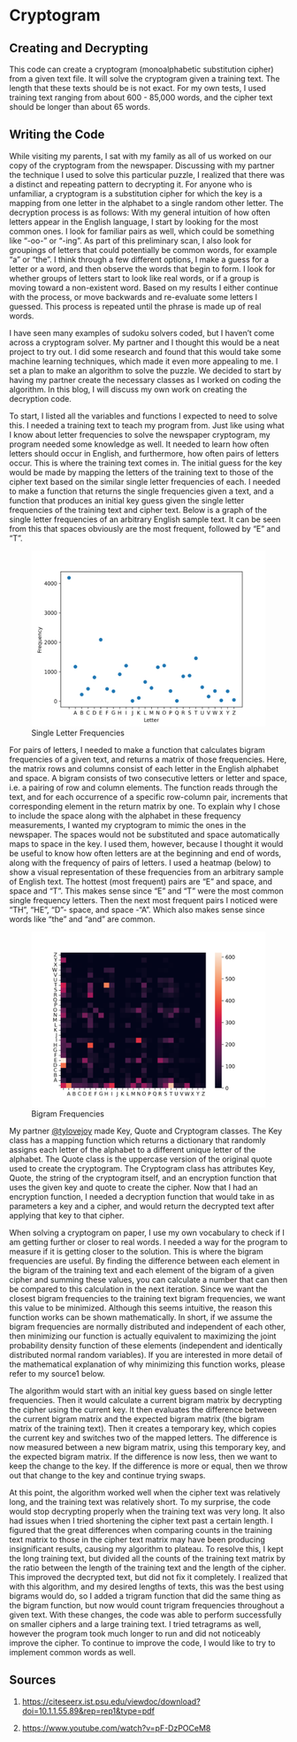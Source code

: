 # Cryptogram

## Creating and Decrypting
This code can create a cryptogram (monoalphabetic substitution cipher) from a given text file. It will solve the cryptogram given a training text. The length that these texts should be is not exact. For my own tests, I used training text ranging from about 600 - 85,000 words, and the cipher text should be longer than about 65 words.

## Writing the Code
While visiting my parents, I sat with my family as all of us worked on our copy of the cryptogram from the newspaper. Discussing with my partner the technique I used to solve this particular puzzle, I realized that there was a distinct and repeating pattern to decrypting it. For anyone who is unfamiliar, a cryptogram is a substitution cipher for which the key is a mapping from one letter in the alphabet to a single random other letter. The decryption process is as follows: With my general intuition of how often letters appear in the English language, I start by looking for the most common ones. I look for familiar pairs as well, which could be something like “-oo-” or “-ing”. As part of this preliminary scan, I also look for groupings of letters that could potentially be common words, for example “a” or “the”. I think through a few different options, I make a guess for a letter or a word, and then observe the words that begin to form. I look for whether groups of letters start to look like real words, or if a group is moving toward a non-existent word. Based on my results I either continue with the process, or move backwards and re-evaluate some letters I guessed. This process is repeated until the phrase is made up of real words.

I have seen many examples of sudoku solvers coded, but I haven’t come across a cryptogram solver. My partner and I thought this would be a neat project to try out. I did some research and found that this would take some machine learning techniques, which made it even more appealing to me. I set a plan to make an algorithm to solve the puzzle. We decided to start by having my partner create the necessary classes as I worked on coding the algorithm. In this blog, I will discuss my own work on creating the decryption code. 

To start, I listed all the variables and functions I expected to need to solve this. I needed a training text to teach my program from. Just like using what I know about letter frequencies to solve the newspaper cryptogram, my program needed some knowledge as well. It needed to learn how often letters should occur in English, and furthermore, how often pairs of letters occur. This is where the training text comes in. The initial guess for the key would be made by mapping the letters of the training text to those of the cipher text based on the similar single letter frequencies of each. I needed to make a function that returns the single frequencies given a text, and a function that produces an initial key guess given the single letter frequencies of the training text and cipher text. Below is a graph of the single letter frequencies of an arbitrary English sample text. It can be seen from this that spaces obviously are the most frequent, followed by “E” and “T”.

<figure>
        <a href="/img/single_freq.png"><img src="/img/single_freq.png"></a>
        <figcaption>Single Letter Frequencies</figcaption>
</figure>

For pairs of letters, I needed to make a function that calculates bigram frequencies of a given text, and returns a matrix of those frequencies. Here, the matrix rows and columns consist of each letter in the English alphabet and space. A bigram consists of two consecutive letters or letter and space, i.e. a pairing of row and column elements. The function reads through the text, and for each occurrence of a specific row-column pair, increments that corresponding element in the return matrix by one. To explain why I chose to include the space along with the alphabet in these frequency measurements, I wanted my cryptogram to mimic the ones in the newspaper. The spaces would not be substituted and space automatically maps to space in the key. I used them, however, because I thought it would be useful to know how often letters are at the beginning and end of words, along with the frequency of pairs of letters. I used a heatmap (below) to show a visual representation of these frequencies from an arbitrary sample of English text. The hottest (most frequent) pairs are “E” and space, and space and “T”. This makes sense since “E” and “T” were the most common single frequency letters. Then the next most frequent pairs I noticed were “TH”, “HE”, “D”- space, and space -“A”. Which also makes sense since words like “the” and “and” are common. 

<figure>
        <a href="/img/freq.png"><img src="/img/freq.png"></a>
        <figcaption>Bigram Frequencies</figcaption>
</figure>

My partner [@tylovejoy](https://github.com/tylovejoy) made Key, Quote and Cryptogram classes. The Key class has a mapping function which returns a dictionary that randomly assigns each letter of the alphabet to a different unique letter of the alphabet. The Quote class is the uppercase version of the original quote used to create the cryptogram. The Cryptogram class has attributes Key, Quote, the string of the cryptogram itself, and an encryption function that uses the given key and quote to create the cipher. Now that I had an encryption function, I needed a decryption function that would take in as parameters a key and a cipher, and would return the decrypted text after applying that key to that cipher. 

When solving a cryptogram on paper, I use my own vocabulary to check if I am getting further or closer to real words. I needed a way for the program to measure if it is getting closer to the solution. This is where the bigram frequencies are useful. By finding the difference between each element in the bigram of the training text and each element of the bigram of a given cipher and summing these values, you can calculate a number that can then be compared to this calculation in the next iteration. Since we want the closest bigram frequencies to the training text bigram frequencies, we want this value to be minimized. Although this seems intuitive, the reason this function works can be shown mathematically. In short, if we assume the bigram frequencies are normally distributed and independent of each other, then minimizing our function is actually equivalent to maximizing the joint probability density function of these elements (independent and identically distributed normal random variables). If you are interested in more detail of the mathematical explanation of why minimizing this function works, please refer to my source1 below. 

The algorithm would start with an initial key guess based on single letter frequencies. Then it would calculate a current bigram matrix by decrypting the cipher using the current key. It then evaluates the difference between the current bigram matrix and the expected bigram matrix (the bigram matrix of the training text). Then it creates a temporary key, which copies the current key and switches two of the mapped letters. The difference is now measured between a new bigram matrix, using this temporary key, and the expected bigram matrix. If the difference is now less, then we want to keep the change to the key. If the difference is more or equal, then we throw out that change to the key and continue trying swaps.

At this point, the algorithm worked well when the cipher text was relatively long, and the training text was relatively short. To my surprise, the code would stop decrypting properly when the training text was very long. It also had issues when I tried shortening the cipher text past a certain length. I figured that the great differences when comparing counts in the training text matrix to those in the cipher text matrix may have been producing insignificant results, causing my algorithm to plateau. To resolve this, I kept the long training text, but divided all the counts of the training text matrix by the ratio between the length of the training text and the length of the cipher. This improved the decrypted text, but did not fix it completely. I realized that with this algorithm, and my desired lengths of texts, this was the best using bigrams would do, so I added a trigram function that did the same thing as the bigram function, but now would count trigram frequencies throughout a given text. With these changes, the code was able to perform successfully on smaller ciphers and a large training text. I tried tetragrams as well, however the program took much longer to run and did not noticeably improve the cipher. To continue to improve the code, I would like to try to implement common words as well. 

## Sources
1. https://citeseerx.ist.psu.edu/viewdoc/download?doi=10.1.1.55.89&rep=rep1&type=pdf

2. https://www.youtube.com/watch?v=pF-DzPOCeM8


